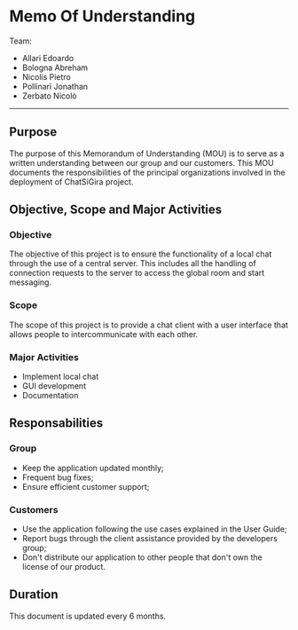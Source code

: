 # Memo Of Understanding

Team:

- Allari Edoardo
- Bologna Abreham
- Nicolis Pietro
- Pollinari Jonathan
- Zerbato Nicolò

---

## Purpose

The purpose of this Memorandum of Understanding (MOU) is to serve as a written understanding between our group and our customers. This MOU documents the responsibilities of the principal organizations involved in the deployment of ChatSiGira project.

## Objective, Scope and Major Activities

### Objective

The objective of this project is to ensure the functionality of a local chat through the use of a central server. This includes all the handling of connection requests to the server to access the global room and start messaging.

### Scope

The scope of this project is to provide a chat client with a user interface that allows people to intercommunicate with each other.

### Major Activities

- Implement local chat
- GUI development
- Documentation

## Responsabilities

### Group 

- Keep the application updated monthly;
- Frequent bug fixes;
- Ensure efficient customer support;

### Customers

- Use the application following the use cases explained in the User Guide;
- Report bugs through the client assistance provided by the developers group;
- Don't distribute our application to other people that don't own the license of our product.

## Duration

This document is updated every 6 months.